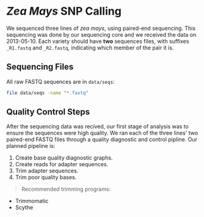 # *Zea Mays* SNP Calling

We sequenced three lines of *zea mays*,  using  paired-end sequencing.  This sequencing was done by our sequencing core
and we received the data on 2013-05-10. Each variety should  have **two** sequences files, with suffixes `_R1.fastq` and
`_R2.fastq`, indicating which member of the pair it is.

## Sequencing Files

All raw  FASTQ sequences are in `data/seqs`:

```bash
file data/seqs -name "*.fastq"

```

## Quality Control Steps

After  the sequencing data was recived, our first   stage of analysis was to ensure the sequences were high quality. We
ran each of the three lines' two paired-end FASTQ files through a quality diagnostic and control pipline. Our planned
pipeline is:

1. Create base quality diagnostic graphs.
2. Create  reads for adapter sequences.
3. Trim adapter sequences.
4. Trim poor quality bases.

> Recommended trimming programs:

- Trimmomatic
- Scythe
